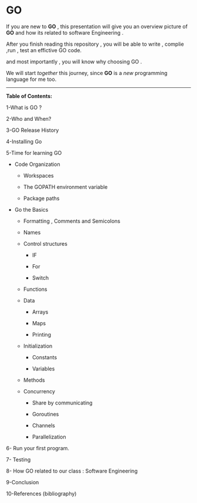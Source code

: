 # GO

If you are new to **GO** , this presentation will give you an overview picture of **GO** and how its related to software Engineering .

After you finish reading this repository , you will be able to write , complie ,run , test an effictive GO code.

and most importantly , you will know why choosing GO .

We will start *together* this journey, since **GO** is a *new* programming language for me too.


-----------------------------------------------------------------------------------------------------


**Table of Contents:**



1-What is GO ? 

2-Who and When?

3-GO Release History 

4-Installing Go 

5-Time for learning GO

 * Code Organization
 
     * Workspaces
     
     * The GOPATH environment variable
     
     * Package paths

* Go the Basics 
 
     * Formatting , Comments and Semicolons

     * Names

     * Control structures
    
         * IF
         
         * For
         
         * Switch
         
     * Functions
 
     * Data
     
         * Arrays
         
         * Maps
         
         * Printing
         
         
     * Initialization
     
         * Constants
         
         * Variables
         
     * Methods
     
     * Concurrency
         * Share by communicating
         
         * Goroutines
         
         * Channels
         
         * Parallelization


6- Run your first program.

7- Testing

8- How GO related to our class : Software Engineering

9-Conclusion

10-References (bibliography)
